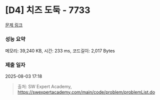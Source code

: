 # [D4] 치즈 도둑 - 7733 

[문제 링크](https://swexpertacademy.com/main/code/problem/problemDetail.do?contestProbId=AWrDOdQqRCUDFARG) 

### 성능 요약

메모리: 39,240 KB, 시간: 233 ms, 코드길이: 2,017 Bytes

### 제출 일자

2025-08-03 17:18



> 출처: SW Expert Academy, https://swexpertacademy.com/main/code/problem/problemList.do